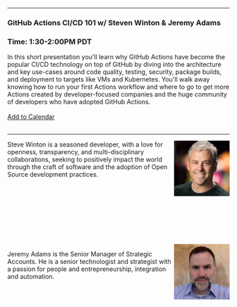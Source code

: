 <style>
  body {background-image:url('github-site-BG.png'); background-repeat: repeat-y; }
  .wrapper {margin-top:75px;}
  header {top:20px!important;
  .session-wrapper{border:1px solid #36373b; border-radius:5px; padding:20px; background-color:##D3D3D3;}
  
</style>
<hr/>

### **GitHub Actions CI/CD 101 w/ Steven Winton & Jeremy Adams**
### **Time: 1:30-2:00PM PDT**
<div class="session-wrapper">
In this short presentation you'll learn why GitHub Actions have become the popular CI/CD technology on top of GitHub by diving into the architecture and key use-cases around code quality, testing, security, package builds, and deployment to targets like VMs and Kubernetes. You'll walk away knowing how to run your first Actions workflow and where to go to get more Actions created by developer-focused companies and the huge community of developers who have adopted GitHub Actions.
<br>
<br> 
<a title="Add to Calendar" class="addeventatc" data-id="oJ5092723" href="https://www.addevent.com/event/oJ5092723" target="_blank" rel="nofollow">Add to Calendar</a>
        <script type="text/javascript" src="https://addevent.com/libs/atc/1.6.1/atc.min.js" async defer></script>
<br> 
<br> 
</div>

<hr/>

<img src="steve_winton.jpeg" alt="Steve Winton" width="25%" align="right">
    
<p>Steve Winton is a seasoned developer, with a love for openness, transparency, and multi-disciplinary collaborations, seeking to positively impact the world through the craft of software and the adoption of Open Source development practices.</p>
<br>
<br> 
<br>
<br> 
<br>
<br> 
<br>
<br> 

<img src="jeremy_adams.jpeg" alt="Jeremy Adams" width="25%" align="right">
    
<p>Jeremy Adams is the Senior Manager of Strategic Accounts. He is a senior technologist and strategist with a passion for people and entrepreneurship, integration and automation.</p>

